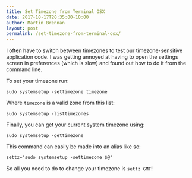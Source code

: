 ```yaml
---
title: Set Timezone from Terminal OSX
date: 2017-10-17T20:35:00+10:00
author: Martin Brennan
layout: post
permalink: /set-timezone-from-terminal-osx/
---
```


I often have to switch between timezones to test our timezone-sensitive application code. I was getting annoyed at having to open the settings screen in preferences (which is slow) and found out how to do it from the command line.

To set your timezone run:

```
sudo systemsetup -settimezone timezone
```

Where `timezone` is a valid zone from this list:

```
sudo systemsetup -listtimezones
```

Finally, you can get your current system timezone using:

```
sudo systemsetup -gettimezone
```

This command can easily be made into an alias like so:

```
settz="sudo systemsetup -settimezone $@"
```

So all you need to do to change your timezone is `settz GMT`!